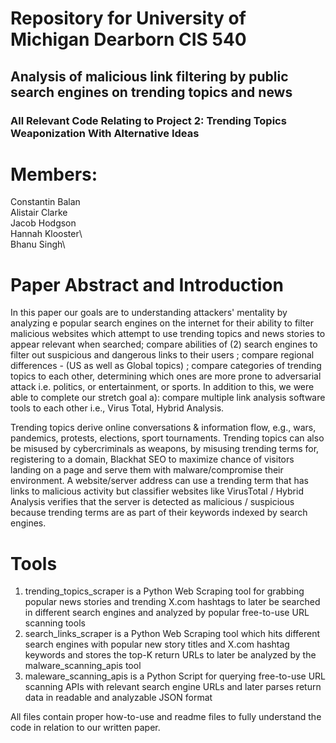 # Repository for University of Michigan Dearborn CIS 540 
## Analysis of malicious link filtering by public search engines on trending topics and news
### All Relevant Code Relating to Project 2: Trending Topics Weaponization With Alternative Ideas

# Members:
Constantin Balan\
Alistair Clarke\
Jacob Hodgson\
Hannah Klooster\  
Bhanu Singh\

# Paper Abstract and Introduction
In this paper our goals are to understanding attackers' mentality by  analyzing e popular search engines on the internet for their ability to filter malicious websites which attempt to use trending topics and news stories to appear relevant when searched; compare abilities of (2) search engines to filter out suspicious and dangerous links to their users ; compare regional differences - (US as well as Global topics) ; compare categories of trending topics to each other, determining which ones are more prone to adversarial attack i.e. politics, or entertainment, or sports. In addition to this, we were able to complete our stretch goal a): compare multiple link analysis software tools to each other i.e., Virus Total, Hybrid Analysis. 

Trending topics derive online conversations & information flow, e.g., wars, pandemics, protests, elections, sport tournaments. Trending topics can also be misused by cybercriminals as weapons, by misusing trending terms for, registering to a domain, Blackhat SEO to maximize chance of visitors landing on a page and serve them with malware/compromise their environment. A website/server address can use a trending term that has links to malicious activity but classifier websites like VirusTotal / Hybrid Analysis verifies that the server is detected as malicious / suspicious because trending terms are as part of their keywords indexed by search engines.

# Tools

1. trending_topics_scraper is a Python Web Scraping tool for grabbing popular news stories and trending X.com hashtags to later be searched in different search engines and analyzed by popular free-to-use URL scanning tools
2. search_links_scraper is a Python Web Scraping tool which hits different search engines with popular new story titles and X.com hashtag keywords and stores the top-K return URLs to later be analyzed by the malware_scanning_apis tool
3. maleware_scanning_apis is a Python Script for querying free-to-use URL scanning APIs with relevant search engine URLs and later parses return data in readable and analyzable JSON format

All files contain proper how-to-use and readme files to fully understand the code in relation to our written paper.
